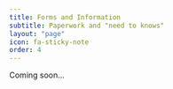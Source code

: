 ```yaml
---
title: Forms and Information
subtitle: Paperwork and "need to knows"
layout: "page"
icon: fa-sticky-note
order: 4
---
```


Coming soon...